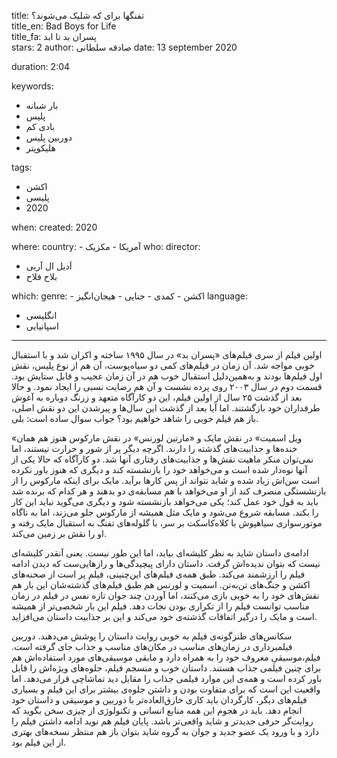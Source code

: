 
title: تفنگها برای که شلیک می‌شوند؟  
title_en: Bad Boys for Life   
title_fa: پسران بد تا ابد  
stars: 2
author: صادقه سلطانی
date: 13 september 2020

duration: 2:04

keywords:
  - بار شبانه
  - پلیس
  - بادی کم
  - دوربین پلیس
  - هلیکوپتر

tags:
  - اکشن
  - پلیسی
  - 2020 

when:
  created: 2020

where:
  country:
    - آمریکا
    - مکزیک
who:
  director: 
  - اَدیل ال آربی
  - بلاح فلاح

which:
  genre:
    - اکشن
    - کمدی
    - جنایی
    - هیجان‌انگیز
  language: 
  - انگلیسی
  - اسپانیایی

---

اولین فیلم از سری فیلم‌های «پسران بد» در سال ۱۹۹۵ ساخته و اکران شد و با استقبال خوبی مواجه شد. آن زمان در فیلم‌های کمی دو سیاه‌پوست، آن هم از نوع پلیس، نقش اول فیلم‌ها بودند و به‌همین‌دلیل استقبال خوب هم در آن زمان عجیب و قابل ستایش بود. قسمت دوم در سال ۲۰۰۳ روی پرده نشست و آن هم رضایت نسبی را ایجاد نمود. و حالا بعد از گذشت ۲۵ سال از اولین فیلم، این دو کارآگاه متعهد و زرنگ دوباره به آغوش طرفداران خود بازگشتند. اما آیا بعد از گذشت این سال‌ها و پیرشدن این دو نقش اصلی، باز هم فیلم خوبی را شاهد خواهیم بود؟ جواب سوال ساده است: بلی.

«ویل اسمیت» در نقش مایک و «مارتین لورنس» در نقش مارکوس هنوز هم همان خنده‌ها و جذابیت‌های گذشته را دارند. اگرچه دیگر پر از شور و حرارت نیستند، اما نمی‌توان منکر ماهیت نقش‌ها و جذابیت‌های رفتاری آنها شد. دو کارآگاه  که حالا یکی از آنها نوه‌دار شده است و می‌خواهد خود را بازنشسته کند و دیگری که هنوز باور نکرده است سن‌اش زیاد شده و شاید نتواند از پس کارها برآید. مایک برای اینکه مارکوس را از بازنشستگی منصرف کند از او می‌خواهد با هم مسابقه‌ی دو بدهند و هر کدام که برنده شد باید به قول خود عمل کند؛ یکی می‌خواهد بازنشسته شود و دیگری می‌گوید نباید این کار را بکند. مسابقه شروع می‌شود و مایک مثل همیشه از مارکوس جلو می‌زند، اما به ناگاه موتورسواری سیاهپوش با کلاه‌کاسکت بر سر، با گلوله‌های تفنگ به استقبال مایک رفته و او را نقش بر زمین می‌کند.

ادامه‌ی داستان شاید به نظر کلیشه‌ای بیاید، اما این طور نیست. یعنی آنقدر کلیشه‌ای نیست که بتوان ندیده‌اش گرفت.  داستان دارای پیچیدگی‌ها و رازهایی‌ست که دیدن ادامه فیلم را ارزشمند می‌کند. طبق همه‌ی فیلم‌های این‌چنینی، فیلم پر است از صحنه‌های اکشن و جنگ‌های تن‌به‌تن. اسمیت و لورنس هم طبق فیلم‌های گذشته‌شان این بار هم نقش‌های خود را به خوبی بازی می‌کنند، اما آوردن چند جوان تازه نفس در فیلم در زمان مناسب توانست فیلم را از تکراری بودن نجات دهد. فیلم این بار شخصی‌تر از همیشه است و مایک را درگیر اتفاقات گذشته‌ی خود می‌کند و این بر جذابیت داستان می‌افزاید.

سکانس‌های طنزگونه‌ی فیلم به خوبی روایت داستان را پوشش می‌دهند. دوربین فیلمبرداری در زمان‌های مناسب در مکان‌های مناسب و جذاب جای گرفته است. فیلم،موسیقیِ معروف خود را به همراه دارد و مابقی موسیقی‌های مورد استفاده‌اش هم برای چنین فیلمی جذاب هستند. داستان خوب و منسجم فیلم، جلوه‌های ویژه‌‌اش را قابل باور کرده است و همه‌ی این موارد فیلمی جذاب را مقابل دید تماشاچی قرار می‌دهد. اما واقعیت این است که برای متفاوت بودن و داشتن جلوه‌ی بیشتر برای این فیلم و بسیاری فیلم‌های دیگر، کارگردان باید کاری خارق‌العاده‌تر با دوربین و موسیقی و داستان خود انجام دهد. باید در هجوم این همه منابع انسانی و تکنولوژی از چیزی سخن بگوید که روایت‌گر حرفی جدیدتر و شاید واقعی‌تر باشد. پایان فیلم هم نوید ادامه داشتن فیلم را دارد و با ورود یک عضو جدید و جوان به گروه شاید بتوان باز هم منتظر نسخه‌های بهتری از این فیلم بود.
